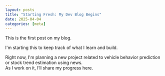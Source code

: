 ```yaml
---
layout: posts
title: "Starting Fresh: My Dev Blog Begins"
date: 2025-04-04
categories: [meta]
---
```


This is the first post on my blog.

I'm starting this to keep track of what I learn and build.

Right now, I'm planning a new project related to vehicle behavior prediction or stock trend estimation using news.  
As I work on it, I’ll share my progress here.

